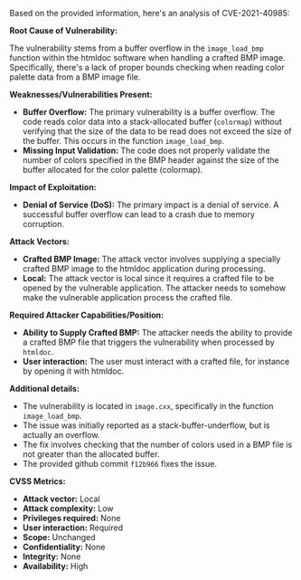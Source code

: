 Based on the provided information, here's an analysis of CVE-2021-40985:

**Root Cause of Vulnerability:**

The vulnerability stems from a buffer overflow in the `image_load_bmp` function within the htmldoc software when handling a crafted BMP image. Specifically, there's a lack of proper bounds checking when reading color palette data from a BMP image file.

**Weaknesses/Vulnerabilities Present:**

*   **Buffer Overflow:** The primary vulnerability is a buffer overflow. The code reads color data into a stack-allocated buffer (`colormap`) without verifying that the size of the data to be read does not exceed the size of the buffer. This occurs in the function `image_load_bmp`.
*   **Missing Input Validation:** The code does not properly validate the number of colors specified in the BMP header against the size of the buffer allocated for the color palette (colormap).

**Impact of Exploitation:**

*   **Denial of Service (DoS):** The primary impact is a denial of service. A successful buffer overflow can lead to a crash due to memory corruption.

**Attack Vectors:**

*   **Crafted BMP Image:** The attack vector involves supplying a specially crafted BMP image to the htmldoc application during processing.
*   **Local:**  The attack vector is local since it requires a crafted file to be opened by the vulnerable application. The attacker needs to somehow make the vulnerable application process the crafted file.

**Required Attacker Capabilities/Position:**

*   **Ability to Supply Crafted BMP:** The attacker needs the ability to provide a crafted BMP file that triggers the vulnerability when processed by `htmldoc`.
*   **User interaction:** The user must interact with a crafted file, for instance by opening it with htmldoc.

**Additional details:**

*   The vulnerability is located in `image.cxx`, specifically in the function `image_load_bmp`.
*   The issue was initially reported as a stack-buffer-underflow, but is actually an overflow.
*   The fix involves checking that the number of colors used in a BMP file is not greater than the allocated buffer.
*   The provided github commit `f12b966` fixes the issue.

**CVSS Metrics:**
*   **Attack vector:** Local
*   **Attack complexity:** Low
*   **Privileges required:** None
*   **User interaction:** Required
*   **Scope:** Unchanged
*   **Confidentiality:** None
*   **Integrity:** None
*   **Availability:** High
